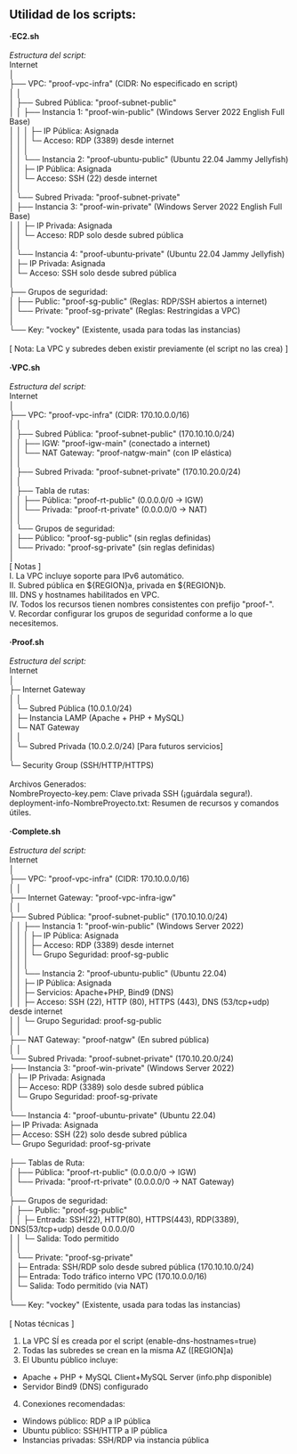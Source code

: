 ## Utilidad de los scripts: <br>
**·EC2.sh** <br>
<br>
*Estructura del script:* <br>
Internet <br>
│ <br>
├── VPC: "proof-vpc-infra" (CIDR: No especificado en script) <br>
│ │ <br>
│ ├── Subred Pública: "proof-subnet-public" <br>
│ │ ├── Instancia 1: "proof-win-public" (Windows Server 2022 English Full Base) <br>
│ │ │ ├─ IP Pública: Asignada <br>
│ │ │ └─ Acceso: RDP (3389) desde internet <br>
│ │ │ <br>
│ │ └── Instancia 2: "proof-ubuntu-public" (Ubuntu 22.04 Jammy Jellyfish) <br>
│ │ ├─ IP Pública: Asignada <br>
│ │ └─ Acceso: SSH (22) desde internet <br>
│ │ <br>
│ └── Subred Privada: "proof-subnet-private" <br>
│ ├── Instancia 3: "proof-win-private" (Windows Server 2022 English Full Base) <br>
│ │ ├─ IP Privada: Asignada <br>
│ │ └─ Acceso: RDP solo desde subred pública <br>
│ │ <br>
│ └── Instancia 4: "proof-ubuntu-private" (Ubuntu 22.04 Jammy Jellyfish) <br>
│ ├─ IP Privada: Asignada <br>
│ └─ Acceso: SSH solo desde subred pública <br>
│ <br>
├── Grupos de seguridad: <br>
│ ├── Public: "proof-sg-public" (Reglas: RDP/SSH abiertos a internet) <br>
│ └── Private: "proof-sg-private" (Reglas: Restringidas a VPC) <br>
│ <br>
└── Key: "vockey" (Existente, usada para todas las instancias) <br>
<br>
[ Nota: La VPC y subredes deben existir previamente (el script no las crea) ] <br>
<br>
**·VPC.sh** <br>
<br>
*Estructura del script:* <br>
Internet <br>
│ <br>
├── VPC: "proof-vpc-infra" (CIDR: 170.10.0.0/16) <br>
│ │ <br>
│ ├── Subred Pública: "proof-subnet-public" (170.10.10.0/24) <br>
│ │ ├── IGW: "proof-igw-main" (conectado a internet) <br>
│ │ └── NAT Gateway: "proof-natgw-main" (con IP elástica) <br>
│ │ <br>
│ ├── Subred Privada: "proof-subnet-private" (170.10.20.0/24) <br>
│ │ <br>
│ ├── Tabla de rutas: <br>
│ │ ├── Pública: "proof-rt-public" (0.0.0.0/0 → IGW) <br>
│ │ └── Privada: "proof-rt-private" (0.0.0.0/0 → NAT) <br>
│ │ <br>
│ └── Grupos de seguridad: <br>
│ ├── Público: "proof-sg-public" (sin reglas definidas) <br>
│ └── Privado: "proof-sg-private" (sin reglas definidas) <br>
│ <br>
[ Notas ] <br>
I. La VPC incluye soporte para IPv6 automático. <br>
II. Subred pública en ${REGION}a, privada en ${REGION}b. <br>
III. DNS y hostnames habilitados en VPC. <br>
IV. Todos los recursos tienen nombres consistentes con prefijo "proof-". <br>
V. Recordar configurar los grupos de seguridad conforme a lo que necesitemos. <br>
<br>
**·Proof.sh** <br>
<br>
*Estructura del script:* <br>
Internet <br>
│ <br>
├─ Internet Gateway <br>
│ │ <br>
│ └─ Subred Pública (10.0.1.0/24) <br>
│ ├─ Instancia LAMP (Apache + PHP + MySQL) <br>
│ └─ NAT Gateway <br>
│ │ <br>
│ └─ Subred Privada (10.0.2.0/24) [Para futuros servicios] <br>
│ <br>
└─ Security Group (SSH/HTTP/HTTPS) <br>
<br>
Archivos Generados: <br>
NombreProyecto-key.pem: Clave privada SSH (¡guárdala segura!). <br>
deployment-info-NombreProyecto.txt: Resumen de recursos y comandos útiles. <br>
<br>
**·Complete.sh** <br>
<br>
*Estructura del script:* <br>
Internet <br>
│ <br>
├── VPC: "proof-vpc-infra" (CIDR: 170.10.0.0/16) <br>
│ │ <br>
├── Internet Gateway: "proof-vpc-infra-igw" <br>
│ │ <br>
├── Subred Pública: "proof-subnet-public" (170.10.10.0/24) <br>
│ │ ├── Instancia 1: "proof-win-public" (Windows Server 2022) <br>
│ │ │ ├─ IP Pública: Asignada <br>
│ │ │ ├─ Acceso: RDP (3389) desde internet <br>
│ │ │ └─ Grupo Seguridad: proof-sg-public <br>
│ │ │ <br>
│ │ └── Instancia 2: "proof-ubuntu-public" (Ubuntu 22.04) <br>
│ │ ├─ IP Pública: Asignada <br>
│ │ ├─ Servicios: Apache+PHP, Bind9 (DNS) <br>
│ │ ├─ Acceso: SSH (22), HTTP (80), HTTPS (443), DNS (53/tcp+udp) desde internet <br>
│ │ └─ Grupo Seguridad: proof-sg-public <br>
│ │ <br>
├── NAT Gateway: "proof-natgw" (En subred pública) <br>
│ │ <br>
└── Subred Privada: "proof-subnet-private" (170.10.20.0/24) <br>
├── Instancia 3: "proof-win-private" (Windows Server 2022) <br>
│ ├─ IP Privada: Asignada <br>
│ ├─ Acceso: RDP (3389) solo desde subred pública <br>
│ └─ Grupo Seguridad: proof-sg-private <br>
│ <br>
└── Instancia 4: "proof-ubuntu-private" (Ubuntu 22.04) <br>
├─ IP Privada: Asignada <br>
├─ Acceso: SSH (22) solo desde subred pública <br>
└─ Grupo Seguridad: proof-sg-private <br>
<br>
├── Tablas de Ruta: <br>
│ ├── Pública: "proof-rt-public" (0.0.0.0/0 → IGW) <br>
│ └── Privada: "proof-rt-private" (0.0.0.0/0 → NAT Gateway) <br>
│ <br>
├── Grupos de seguridad: <br>
│ ├── Public: "proof-sg-public" <br>
│ │ ├─ Entrada: SSH(22), HTTP(80), HTTPS(443), RDP(3389), DNS(53/tcp+udp) desde 0.0.0.0/0 <br>
│ │ └─ Salida: Todo permitido <br>
│ │ <br>
│ └── Private: "proof-sg-private" <br>
│ ├─ Entrada: SSH/RDP solo desde subred pública (170.10.10.0/24) <br>
│ ├─ Entrada: Todo tráfico interno VPC (170.10.0.0/16) <br>
│ └─ Salida: Todo permitido (via NAT) <br>
│ <br>
└── Key: "vockey" (Existente, usada para todas las instancias) <br>
<br>
[ Notas técnicas ] <br>
1. La VPC SÍ es creada por el script (enable-dns-hostnames=true) <br>
2. Todas las subredes se crean en la misma AZ ([REGION]a) <br>
3. El Ubuntu público incluye: <br>
- Apache + PHP + MySQL Client+MySQL Server (info.php disponible) <br>
- Servidor Bind9 (DNS) configurado <br>
4. Conexiones recomendadas: <br>
- Windows público: RDP a IP pública <br>
- Ubuntu público: SSH/HTTP a IP pública <br>
- Instancias privadas: SSH/RDP via instancia pública <br>
